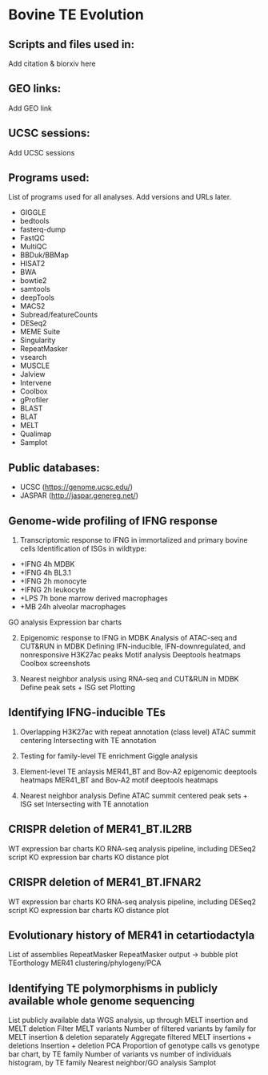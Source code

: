 # Bovine TE Evolution

## Scripts and files used in:
Add citation & biorxiv here

## GEO links:
Add GEO link

## UCSC sessions:
Add UCSC sessions

## Programs used:
List of programs used for all analyses. Add versions and URLs later.
* GIGGLE
* bedtools
* fasterq-dump
* FastQC
* MultiQC
* BBDuk/BBMap
* HISAT2
* BWA
* bowtie2
* samtools
* deepTools
* MACS2
* Subread/featureCounts
* DESeq2
* MEME Suite
* Singularity
* RepeatMasker
* vsearch
* MUSCLE
* Jalview
* Intervene
* Coolbox
* gProfiler
* BLAST
* BLAT
* MELT
* Qualimap
* Samplot

## Public databases:
* UCSC (https://genome.ucsc.edu/)
* JASPAR (http://jaspar.genereg.net/)

## Genome-wide profiling of IFNG response
1. Transcriptomic response to IFNG in immortalized and primary bovine cells
Identification of ISGs in wildtype:
* +IFNG 4h MDBK
* +IFNG 4h BL3.1
* +IFNG 2h monocyte
* +IFNG 2h leukocyte
* +LPS 7h bone marrow derived macrophages
* +MB 24h alveolar macrophages

GO analysis
Expression bar charts

2. Epigenomic response to IFNG in MDBK
Analysis of ATAC-seq and CUT&RUN in MDBK
Defining IFN-inducible, IFN-downregulated, and nonresponsive H3K27ac peaks
Motif analysis
Deeptools heatmaps 
Coolbox screenshots

3. Nearest neighbor analysis using RNA-seq and CUT&RUN in MDBK
Define peak sets + ISG set
Plotting

## Identifying IFNG-inducible TEs
1. Overlapping H3K27ac with repeat annotation (class level)
ATAC summit centering
Intersecting with TE annotation

2. Testing for family-level TE enrichment
Giggle analysis

3. Element-level TE anlaysis
MER41_BT and Bov-A2 epigenomic deeptools heatmaps
MER41_BT and Bov-A2 motif deeptools heatmaps

4. Nearest neighbor analysis
Define ATAC summit centered peak sets + ISG set
Intersecting with TE annotation

## CRISPR deletion of MER41_BT.IL2RB
WT expression bar charts
KO RNA-seq analysis pipeline, including DESeq2 script
KO expression bar charts
KO distance plot

## CRISPR deletion of MER41_BT.IFNAR2
WT expression bar charts
KO RNA-seq analysis pipeline, including DESeq2 script
KO expression bar charts
KO distance plot

## Evolutionary history of MER41 in cetartiodactyla
List of assemblies
RepeatMasker
RepeatMasker output -> bubble plot
TEorthology
MER41 clustering/phylogeny/PCA

## Identifying TE polymorphisms in publicly available whole genome sequencing
List publicly available data
WGS analysis, up through MELT insertion and MELT deletion
Filter MELT variants
Number of filtered variants by family for MELT insertion & deletion separately 
Aggregate filtered MELT insertions + deletions
Insertion + deletion PCA
Proportion of genotype calls vs genotype bar chart, by TE family
Number of variants vs number of individuals histogram, by TE family
Nearest neighbor/GO analysis
Samplot